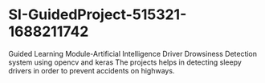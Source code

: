 # SI-GuidedProject-515321-1688211742
Guided Learning Module-Artificial Intelligence
Driver Drowsiness Detection system using opencv and keras 
The projects helps in detecting sleepy drivers in order to prevent accidents on highways.
